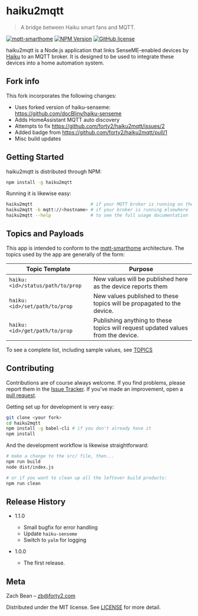 # haiku2mqtt
> A bridge between Haiku smart fans and MQTT.

[![mqtt-smarthome](https://img.shields.io/badge/mqtt-smarthome-blue.svg)](https://github.com/mqtt-smarthome/mqtt-smarthome)
[![NPM Version][npm-image]][npm-url]
[![GitHub license](https://img.shields.io/badge/license-MIT-blue.svg)](LICENSE.md)

haiku2mqtt is a Node.js application that links SenseME-enabled devices by [Haiku](http://www.haikuhome.com/) to an MQTT broker. It is designed to be used to integrate these devices into a home automation system.

## Fork info
This fork incorporates the following changes:
* Uses forked version of haiku-senseme: https://github.com/docBliny/haiku-senseme
* Adds HomeAssistant MQTT auto discovery
* Attempts to fix https://github.com/forty2/haiku2mqtt/issues/2
* Added badge from https://github.com/forty2/haiku2mqtt/pull/1
* Misc build updates

## Getting Started

haiku2mqtt is distributed through NPM:

```sh
npm install -g haiku2mqtt
```

Running it is likewise easy:

```sh
haiku2mqtt                      # if your MQTT broker is running on the same system
haiku2mqtt -b mqtt://<hostname> # if your broker is running elsewhere
haiku2mqtt --help               # to see the full usage documentation
```

## Topics and Payloads

This app is intended to conform to the [mqtt-smarthome](http://www.github.com/mqtt-smarthome/mqtt-smarthome/) architecture.  The topics used by the app are generally of the form:

| Topic Template                   | Purpose                                                                          |
|----------------------------------|----------------------------------------------------------------------------------|
| `haiku:<id>/status/path/to/prop` | New values will be published here as the device reports them                     |
| `haiku:<id>/set/path/to/prop`    | New values published to these topics will be propagated to the device.           |
| `haiku:<id>/get/path/to/prop`    | Publishing anything to these topics will request updated values from the device. |

To see a complete list, including sample values, see [TOPICS](TOPICS.md)

## Contributing

Contributions are of course always welcome.  If you find problems, please report them in the [Issue Tracker](http://www.github.com/forty2/haiku2mqtt/issues/).  If you've made an improvement, open a [pull request](http://www.github.com/forty2/haiku2mqtt/pulls).

Getting set up for development is very easy:
```sh
git clone <your fork>
cd haiku2mqtt
npm install -g babel-cli # if you don't already have it
npm install
```

And the development workflow is likewise straightforward:
```sh
# make a change to the src/ file, then...
npm run build
node dist/index.js

# or if you want to clean up all the leftover build products:
npm run clean
```

## Release History
* 1.1.0
    * Small bugfix for error handling
    * Update `haiku-senseme`
    * Switch to `yalm` for logging

* 1.0.0
    * The first release.

## Meta

Zach Bean – zb@forty2.com

Distributed under the MIT license. See [LICENSE](LICENSE.md) for more detail.

[npm-image]: https://img.shields.io/npm/v/haiku2mqtt.svg?style=flat
[npm-url]: https://npmjs.org/package/haiku2mqtt
